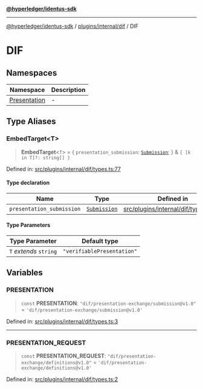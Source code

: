 [**@hyperledger/identus-sdk**](../../../../../README.md)

***

[@hyperledger/identus-sdk](../../../../../README.md) / [plugins/internal/dif](../../README.md) / DIF

# DIF

## Namespaces

| Namespace | Description |
| ------ | ------ |
| [Presentation](namespaces/Presentation/README.md) | - |

## Type Aliases

### EmbedTarget\<T\>

> **EmbedTarget**\<`T`\> = \{ `presentation_submission`: [`Submission`](namespaces/Presentation/README.md#submission); \} & `{ [k in T]?: string[] }`

Defined in: [src/plugins/internal/dif/types.ts:77](https://github.com/hyperledger-identus/sdk-ts/blob/4243600f6763168a55268042deaef84553d9c943/src/plugins/internal/dif/types.ts#L77)

#### Type declaration

| Name | Type | Defined in |
| ------ | ------ | ------ |
| `presentation_submission` | [`Submission`](namespaces/Presentation/README.md#submission) | [src/plugins/internal/dif/types.ts:78](https://github.com/hyperledger-identus/sdk-ts/blob/4243600f6763168a55268042deaef84553d9c943/src/plugins/internal/dif/types.ts#L78) |

#### Type Parameters

| Type Parameter | Default type |
| ------ | ------ |
| `T` *extends* `string` | `"verifiablePresentation"` |

## Variables

### PRESENTATION

> `const` **PRESENTATION**: `"dif/presentation-exchange/submission@v1.0"` = `'dif/presentation-exchange/submission@v1.0'`

Defined in: [src/plugins/internal/dif/types.ts:3](https://github.com/hyperledger-identus/sdk-ts/blob/4243600f6763168a55268042deaef84553d9c943/src/plugins/internal/dif/types.ts#L3)

***

### PRESENTATION\_REQUEST

> `const` **PRESENTATION\_REQUEST**: `"dif/presentation-exchange/definitions@v1.0"` = `'dif/presentation-exchange/definitions@v1.0'`

Defined in: [src/plugins/internal/dif/types.ts:2](https://github.com/hyperledger-identus/sdk-ts/blob/4243600f6763168a55268042deaef84553d9c943/src/plugins/internal/dif/types.ts#L2)
